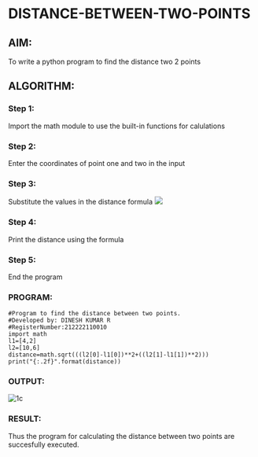 # DISTANCE-BETWEEN-TWO-POINTS

## AIM:

To write a python program to find the distance two 2 points

## ALGORITHM:

### Step 1: 
Import the math module to use the built-in functions for calulations
### Step 2: 
Enter the coordinates of point one and two in the input
### Step 3: 
Substitute the values in the distance formula  ![](/formula.jpg)
### Step 4: 
Print the distance using the formula
### Step 5: 
End the program

### PROGRAM:
```
#Program to find the distance between two points.
#Developed by: DINESH KUMAR R
#RegisterNumber:212222110010
import math
l1=[4,2]
l2=[10,6]
distance=math.sqrt(((l2[0]-l1[0])**2+((l2[1]-l1[1])**2)))
print("{:.2f}".format(distance))
```
  
### OUTPUT:

![1c](https://user-images.githubusercontent.com/119477784/226183004-00634901-8301-43b3-bd14-8e9019d9b296.png)

### RESULT:

Thus the program for calculating the distance between two points are succesfully executed.
